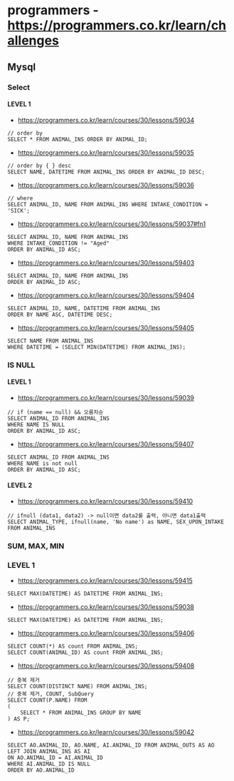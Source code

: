# programmers - https://programmers.co.kr/learn/challenges
## Mysql
### Select
#### LEVEL 1
- https://programmers.co.kr/learn/courses/30/lessons/59034
```
// order by
SELECT * FROM ANIMAL_INS ORDER BY ANIMAL_ID;
```

- https://programmers.co.kr/learn/courses/30/lessons/59035
```
// order by { } desc
SELECT NAME, DATETIME FROM ANIMAL_INS ORDER BY ANIMAL_ID DESC;
```

- https://programmers.co.kr/learn/courses/30/lessons/59036
```
// where
SELECT ANIMAL_ID, NAME FROM ANIMAL_INS WHERE INTAKE_CONDITION = 'SICK';
``` 

- https://programmers.co.kr/learn/courses/30/lessons/59037#fn1 
```
SELECT ANIMAL_ID, NAME FROM ANIMAL_INS 
WHERE INTAKE_CONDITION != "Aged"
ORDER BY ANIMAL_ID ASC;
```

- https://programmers.co.kr/learn/courses/30/lessons/59403
```
SELECT ANIMAL_ID, NAME FROM ANIMAL_INS
ORDER BY ANIMAL_ID ASC;
```

- https://programmers.co.kr/learn/courses/30/lessons/59404
```
SELECT ANIMAL_ID, NAME, DATETIME FROM ANIMAL_INS 
ORDER BY NAME ASC, DATETIME DESC;
```

- https://programmers.co.kr/learn/courses/30/lessons/59405
```
SELECT NAME FROM ANIMAL_INS
WHERE DATETIME = (SELECT MIN(DATETIME) FROM ANIMAL_INS);
```

### IS NULL
#### LEVEL 1
- https://programmers.co.kr/learn/courses/30/lessons/59039
```
// if (name == null) && 오름차순
SELECT ANIMAL_ID FROM ANIMAL_INS 
WHERE NAME IS NULL
ORDER BY ANIMAL_ID ASC;
```

- https://programmers.co.kr/learn/courses/30/lessons/59407
```
SELECT ANIMAL_ID FROM ANIMAL_INS 
WHERE NAME is not null
ORDER BY ANIMAL_ID ASC;
```

#### LEVEL 2
- https://programmers.co.kr/learn/courses/30/lessons/59410
```
// ifnull (data1, data2) -> null이면 data2를 출력, 아니면 data1출력
SELECT ANIMAL_TYPE, ifnull(name, 'No name') as NAME, SEX_UPON_INTAKE 
FROM ANIMAL_INS
```


### SUM, MAX, MIN
### LEVEL 1
- https://programmers.co.kr/learn/courses/30/lessons/59415
```
SELECT MAX(DATETIME) AS DATETIME FROM ANIMAL_INS;
```

- https://programmers.co.kr/learn/courses/30/lessons/59038
```
SELECT MAX(DATETIME) AS DATETIME FROM ANIMAL_INS;
```

- https://programmers.co.kr/learn/courses/30/lessons/59406
```
SELECT COUNT(*) AS count FROM ANIMAL_INS;
SELECT COUNT(ANIMAL_ID) AS count FROM ANIMAL_INS;
```

- https://programmers.co.kr/learn/courses/30/lessons/59408
```
// 중복 제거
SELECT COUNT(DISTINCT NAME) FROM ANIMAL_INS;
// 중복 제거, COUNT, SubQuery
SELECT COUNT(P.NAME) FROM 
(
    SELECT * FROM ANIMAL_INS GROUP BY NAME
) AS P;
```

- https://programmers.co.kr/learn/courses/30/lessons/59042
```
SELECT AO.ANIMAL_ID, AO.NAME, AI.ANIMAL_ID FROM ANIMAL_OUTS AS AO
LEFT JOIN ANIMAL_INS AS AI
ON AO.ANIMAL_ID = AI.ANIMAL_ID
WHERE AI.ANIMAL_ID IS NULL
ORDER BY AO.ANIMAL_ID
```
